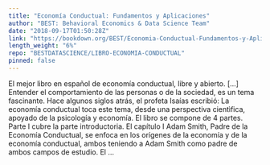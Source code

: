 ```yaml
---
title: "Economía Conductual: Fundamentos y Aplicaciones"
author: "BEST: Behavioral Economics & Data Science Team"
date: "2018-09-17T01:50:28Z"
link: "https://bookdown.org/BEST/Economia-Conductual-Fundamentos-y-Aplicaciones/"
length_weight: "6%"
repo: "BESTDATASCIENCE/LIBRO-ECONOMIA-CONDUCTUAL"
pinned: false
---
```


El mejor libro en español de economía conductual, libre y abierto. [...] Entender el comportamiento de las personas o de la sociedad, es un tema fascinante. Hace algunos siglos atrás, el profeta Isaías escribió: La economía conductual toca este tema, desde una perspectiva cientìfica, apoyado de la psicología y economía. El libro se compone de 4 partes. Parte I cubre la parte introductoria. El capítulo I Adam Smith, Padre de la Economía Conductual, se enfoca en los orígenes de la economía y de la economía conductual, ambos teniendo a Adam Smith como padre de ambos campos de estudio. El ...
